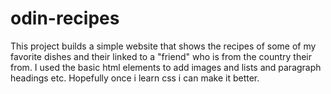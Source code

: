 # odin-recipes
This project builds a simple website that shows the recipes of some of my favorite dishes and their linked to a "friend" who is from the country their from. I used the basic html elements to add images and lists and paragraph headings etc. Hopefully once i learn css i can make it better. 